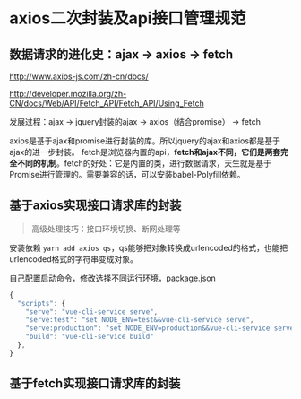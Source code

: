 # axios二次封装及api接口管理规范
## 数据请求的进化史：ajax -> axios -> fetch
http://www.axios-js.com/zh-cn/docs/

http://developer.mozilla.org/zh-CN/docs/Web/API/Fetch_API/Fetch_API/Using_Fetch

发展过程：ajax -> jquery封装的ajax -> axios（结合promise） -> fetch

axios是基于ajax和promise进行封装的库。所以jquery的ajax和axios都是基于ajax的进一步封装。
fetch是浏览器内置的api，**fetch和ajax不同，它们是两套完全不同的机制**。fetch的好处：它是内置的类，进行数据请求，天生就是基于Promise进行管理的。需要兼容的话，可以安装babel-Polyfill依赖。

## 基于axios实现接口请求库的封装
> 高级处理技巧：接口环境切换、断网处理等

安装依赖 `yarn add axios qs`，qs能够把对象转换成urlencoded的格式，也能把urlencoded格式的字符串变成对象。

自己配置启动命令，修改选择不同运行环境，package.json
```js
{
  "scripts": {
    "serve": "vue-cli-service serve",
    "serve:test": "set NODE_ENV=test&&vue-cli-service serve",
    "serve:production": "set NODE_ENV=production&&vue-cli-service serve",
    "build": "vue-cli-service build"
  },
}
```
## 基于fetch实现接口请求库的封装